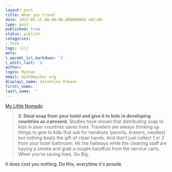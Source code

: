 ```yaml
---
layout: post
title: When you travel
date: 2012-05-15 08:40:08.000000000 +02:00
type: post
published: true
status: publish
categories:
- Tech
tags: \[\]
meta:
\_wpcom\_is\_markdown: '1'
\_edit\_last: '1'
author:
login: Myshar
email: mysh@myshar.org
display\_name: Valentino Urbano
first\_name: ''
last\_name: ''
---
```


[My Little Nomads][0]:

> **3\. Steal soap from your hotel and give it to kids in developing countries as a present**. Studies have shown that distributing soap to kids in poor countries saves lives. Travelers are always thinking up things to give to kids that ask for handouts (pencils, erasers, candies) but nothing beats the gift of clean hands. And don't just collect 1 or 2 from your hotel bathroom. Hit the hallways while the cleaning staff are having a smoke and grab a couple handfuls from the service carts. When you're saving lives, Go Big.

It does cost you nothing. Do this, everytime it's possile.


[0]: http://mylittlenomads.com/